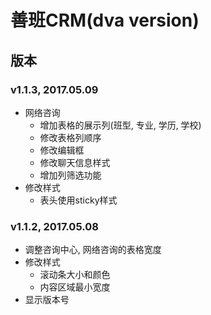 # 善班CRM(dva version)

## 版本

### v1.1.3, 2017.05.09

- 网络咨询
    - 增加表格的展示列(班型, 专业, 学历, 学校)
    - 修改表格列顺序
    - 修改编辑框
    - 修改聊天信息样式
    - 增加列筛选功能
- 修改样式
    - 表头使用sticky样式

### v1.1.2, 2017.05.08

- 调整咨询中心, 网络咨询的表格宽度
- 修改样式
    - 滚动条大小和颜色
    - 内容区域最小宽度
- 显示版本号


